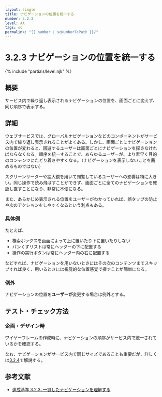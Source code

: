 ```yaml
---
layout: single
title: ナビゲーションの位置を統一する
number: 3.2.3
level: AA
tags: sc
permalink: "{{ number | scNumberToPath }}/"
---
```


# 3.2.3 ナビゲーションの位置を統一する

{% include "partials/level.njk" %}

## 概要

サービス内で繰り返し表示されるナビゲーションの位置を、画面ごとに変えず、同じ順序で表示する。

## 詳細

ウェブサービスでは、グローバルナビゲーションなどのコンポーネントがサービス内で繰り返し表示されることがよくある。しかし、画面ごとにナビゲーションの位置が変わると、回遊するユーザーは画面ごとにナビゲーションを探さなければならなくなる。順序を統一することで、あらゆるユーザーが、より素早く目的のコンテンツにたどり着きやすくなる。（ナビゲーションを表示しないことを薦めるものではない）

スクリーンリーダーや拡大鏡を用いて閲覧しているユーザーへの影響は特に大きい。同じ操作で読み飛ばすことができず、画面ごとに全てのナビゲーションを確認し直すことになり、非常に不便になる。

また、あらかじめ表示される位置をユーザーがわかっていれば、誤タップの防止や次のアクションをしやすくなるという利点もある。

### 具体例

たとえば、

- 検索ボックスを画面によって上に置いたり下に置いたりしない
- パンくずリストは常にヘッダーの下に配置する
- 操作の実行ボタンは常にヘッダー内の右に配置する

などすれば、ナビゲーションを用いないときにはその次のコンテンツまでスキップすれば良く、用いるときには視覚的な位置感覚で探すことが簡単になる。

### 例外

ナビゲーションの位置を**ユーザーが**変更する場合は例外とする。

## テスト・チェック方法

### 企画・デザイン時

ワイヤーフレームの作成時に、ナビゲーションの順序がサービス内で統一されているかを確認する。

なお、ナビゲーションがサービス内で同じサイズであることも重要だが、詳しくは[3.2.4](/3/2/4)で解説する。

## 参考文献

- [達成基準 3.2.3: 一貫したナビゲーションを理解する](https://waic.jp/docs/WCAG21/Understanding/consistent-navigation.html)
